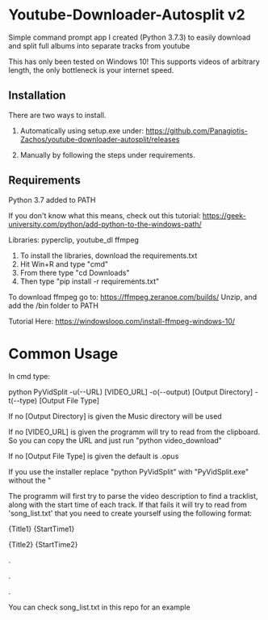# Youtube-Downloader-Autosplit v2
Simple command prompt app I created (Python 3.7.3) to easily download and split full albums into separate tracks from youtube

This has only been tested on Windows 10!
This supports videos of arbitrary length, the only bottleneck is your internet speed.

Installation
-------

There are two ways to install. 

1. Automatically using setup.exe under: https://github.com/Panagiotis-Zachos/youtube-downloader-autosplit/releases

2. Μanually by following the steps under requirements.

Requirements
-------
Python 3.7 added to PATH

If you don't know what this means, check out this tutorial: https://geek-university.com/python/add-python-to-the-windows-path/

Libraries: pyperclip, youtube_dl
ffmpeg

1. To install the libraries, download the requirements.txt
2. Hit Win+R and type "cmd"
3. From there type "cd Downloads"
4. Then type "pip install -r requirements.txt"

To download ffmpeg go to: https://ffmpeg.zeranoe.com/builds/
Unzip, and add the /bin folder to PATH

Tutorial Here: https://windowsloop.com/install-ffmpeg-windows-10/

Common Usage
=========
In cmd type:

python PyVidSplit -u(--URL) [VIDEO_URL] -o(--output) [Output Directory] -t(--type) [Output File Type]

If no [Output Directory] is given the Music directory will be used

If no [VIDEO_URL] is given the programm will try to read from the clipboard. So you can
copy the URL and just run "python video_download"

If no [Output File Type] is given the default is .opus

If you use the installer replace "python PyVidSplit" with "PyVidSplit.exe" without the "

The programm will first try to parse the video description to find a tracklist, along with the start
time of each track. If that fails it will try to read from 'song_list.txt' that you need to create
yourself using the following format:

{Title1} {StartTime1}

{Title2} {StartTime2}

.

.

.

You can check song_list.txt in this repo for an example
